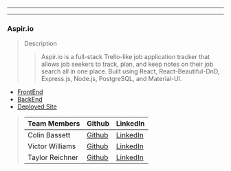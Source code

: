 <!-- # Alchemy Class Projects - Jan 2021 Cohort

## Final Projects

Fourth and final projects made in a 10-day sprint, from concept through delivery, after week 18 in the program.  These students have just finished more than 800 hours of our professional software development training. They've learned how to harness FullStack JavaScript capabilities using React, Redux, Node, Express, and PostgreSQL, all while working on fully remote teams.
___

### Angle On
> Description 
>> Angle On is a full-stack application that allows filmmakers from underrepresented communities to request support through donations. We integrated OAuth to utilize Google's authentication process and to create a seamless login experience. We create our own cookie for additional control over session length and storage. Each user profile has its own registration, application, and dashboard. An AWS S3 bucket hosts our image URLs so they can be transferred and stored in our relational database. React Hooks | NodeJS | Express | PostgreSQL | AWS S3 | Google OAuth | Material UI 

* [Frontend Repo](https://github.com/Angle-On/angle-on-server)
* [Backend Repo](https://github.com/Angle-On/angle-on-client)

* [Deployed Site](https://dazzling-heyrovsky-02bd75.netlify.app/)

>| Team Members  | Github  | LinkedIn  |
>|---|---|---|
>| Shelby Strouse |  [Github](https://github.com/sls1881)  |  [LinkedIn](https://www.linkedin.com/in/shelby-strouse-full-stack-eng/)   |
>| Josie Cantu | [Github](https://github.com/JosieMCantu)   | [LinkedIn](https://www.linkedin.com/in/josiemcantu/)  |
>| Claudia Mazariegos |  [Github](https://github.com/cmazariegos44)  |  [LinkedIn](https://www.linkedin.com/in/claudia-mazariegos/)  |
>| Katilyn Wiggins |  [Github](https://github.com/katilyn-wiggins)  |  [LinkedIn](https://www.linkedin.com/in/katilynwiggins)  |
>| Zina Mohamed |  [Github](https://github.com/zinamohamed)  |  [LinkedIn](https://www.linkedin.com/in/zina-mohamed/)  |
>| [Cierra McDonald](https://cierra-mcdonald.netlify.app/) |  [Github](https://github.com/Cierra-McDonald)  |  [LinkedIn](https://www.linkedin.com/in/cierra-mcdonald/)  |

___
___

#### This is my guide

### BeatWavez
> Description 
>> A Jackbox-style karaoke party app that allows users to create and join party rooms, manage a queue, chat with each other, and (most importantly) sing along to lyrics videos pulled via the YouTube API. This app was built mobile-first with React and Express, utilizing socket.io and material UI.

* [Backend Repo](https://github.com/the-treblemakers/BeatWavez-BE)
* [Frontend Repo](https://github.com/the-treblemakers/BeatWavez-FE)

* [Deployed Site](https://beatwavez.com/)
 
>| Team Members  | Github  | LinkedIn  |
>|---|---|---|
>| Soraya Benson |  [Github](https://github.com/sorayabenson)  |  [LinkedIn](https://www.linkedin.com/in/soraya-benson/)   |
>| Nicole Martin | [Github](https://github.com/nicole-m-martin)   | [LinkedIn](https://www.linkedin.com/in/nicolemartinpdx/)  |
>| Lori Wilson |  [Github](https://github.com/LoriWinston)  |  [LinkedIn](https://www.linkedin.com/in/loriwinston/)  |
>| Brandon Perard |  [Github](https://github.com/bperard)  |  [LinkedIn](https://www.linkedin.com/in/brandonperard/)  |
>| Katy Boyles (KB) |  [Github](https://github.com/katrinkajb)  |  [LinkedIn](https://www.linkedin.com/in/katy-boyles/)  |
___
___

### Greeting Art
> Description 
>> Greeting Art is an app that allows users to easily create randomized, unique digital art, and to send that art to others in eCard form.  Our product facilitates the creation of a unique digital asset that the user can save, send or share as a personalized digital greeting to a friend or loved-one.

* [FrontEnd](https://github.com/Greeting-Art/greeting-art-client)
* [BackEnd](https://github.com/Greeting-Art/greeting-art-server)

* [Deployed Site](https://greeting-art.netlify.app/)

>| Team Members  | Github  | LinkedIn  |
>|---|---|---|
>| Parker Sequeira |  [Github](https://github.com/phsequeira)  |  [LinkedIn](https://www.linkedin.com/in/parker-sequeira-b0a96886/)   |
>|  Stephen Tamiesie | [Github](https://github.com/stamiesie)   | [LinkedIn](https://www.linkedin.com/in/stephen-tamiesie/)  |
>| Eion Nelson |  [Github](https://github.com/ecnelson1)  |  [LinkedIn](https://www.linkedin.com/in/eionnelson/)  |
>| [Sam Gerber](https://www.samgerber.dev/) |  [Github](https://github.com/sgerpdx)  |  [LinkedIn](https://www.linkedin.com/in/sam-h-gerber/)  |

___
___

### Socket Jockey
> Description 
>> Collaboratively composing music with the collision of time, space, and socket.io. Built with React, matter.js, tone.js, p5*js, and Material UI,


* [FrontEnd](https://github.com/socket-jockey/socket-jockey-server)
* [Backend](https://github.com/socket-jockey/socket-jockey-client)

* [Deployed Site](https://socketjockey.netlify.app/)

>| Team Members  | Github  | LinkedIn  | 
>|---|---|---|
>| Kat Sauma|  [Github](https://github.com/kat-sauma)  |  [LinkedIn](https://www.linkedin.com/in/kat-sauma/)   |
>| Tyler Faris | [Github](https://github.com/Tylerpfarris)   | [LinkedIn](https://www.linkedin.com/in/tyler-p-farris/)  |         
>| Stephen Leisy|  [Github](https://github.com/stephen-leisy)  |  [LinkedIn](https://www.linkedin.com/in/stephen-leisy/)  |
>| Dylan White |  [Github](https://github.com/glass-waves)  |  [LinkedIn](https://www.linkedin.com/in/dylan-j-white/)  |
>| Erich Sauer|  [Github](https://github.com/erichsauer)  |  [LinkedIn](https://www.linkedin.com/in/erichsauer/)   |
>| Jake Thrasher | [Github](https://github.com/jakethrasher)   | [LinkedIn](https://www.linkedin.com/in/m-jake-thrasher/)  |         
>| Patrick Hrabos|  [Github](https://github.com/phrabos)  |  [LinkedIn](https://www.linkedin.com/in/patrick-hrabos/)  |
>| Anthony Rosario |  [Github](https://github.com/Anthony-Rosario)  |  [LinkedIn](https://www.linkedin.com/in/anthony-rosario/)  |

___
___

 ### IdleIsle
> Description 
>> Idle Play browser game about building a village on an Island.

* [FrontEnd](https://github.com/Alchemy-IdleGame-Project/idlegame-FE)
* [BackEnd](https://github.com/Alchemy-IdleGame-Project/idlegame-BE)
* [Deployed Site](https://idleisle.netlify.app/)

>| Team Members  | Github  | LinkedIn  |
>|---|---|---|
>| Vance Mills|  [Github](https://github.com/Vance-M)  |  [LinkedIn](https://www.linkedin.com/in/vance-mills/)   |
>| Edmond Zhan | [Github](https://github.com/zhaned)   | [LinkedIn](https://www.linkedin.com/in/edmondzhan/)  |         
>| Minh Ngo |  [Github](https://github.com/ngominh0224)  |  [LinkedIn](https://www.linkedin.com/in/minhnngo/)  |
>| Dominique Sakrissson |  [Github](https://github.com/Dominique-Sakrisson)  |  [LinkedIn](https://www.linkedin.com/in/dominique-sakrisson/)  | -->

___
___
<!-- 
 ### GIM LLC.
> Description 
>>  An online multiplayer game disguised as a simple corporate website > _One day, while cleaning the server trays, a kind young soul was thrust into a strange fate.. Their soul now lives within the server and needs your help to be set free..._ GIM LLC is an escape room inspired website where players work together to find clues to free the ghost!  Built using React.js and socket.io for multiplayer interactivity. 

* [FrontEnd](https://github.com/GIM-LLC/GIM)
* [BackEnd](https://github.com/GIM-LLC/GIM-server)
* [Deployed Site](https://idleisle.netlify.app/)

>| Team Members  | Github  | LinkedIn  |
>|---|---|---|
>| Katrina Cloyd|  [Github](https://github.com/KatrinaCloyd)  |  [LinkedIn](https://www.linkedin.com/in/katrinacloyd/)   |
>| Casey Warren | [Github](https://github.com/caseywar)   | [LinkedIn](https://www.linkedin.com/in/casey-maynah-warren/)  |         
>| Devon Wolfkiel |  [Github](https://github.com/devon-wolf)  |  [LinkedIn](https://www.linkedin.com/in/devon-wolfkiel/)  |
>|Cameron Zimmerman |  [Github](https://github.com/CameronZimmerman)  |  [LinkedIn](https://www.linkedin.com/in/cameron-zimmerman/)  |
>|Juli Vela |  [Github](https://github.com/juliannevela)  |  [LinkedIn](https://www.linkedin.com/in/juliannevela/)  |
___
___ -->

 ### Aspir.io
> Description 
>>  Aspir.io is a full-stack Trello-like job application tracker that allows job seekers to track, plan, and keep notes on their job search all in one place. Built using React, React-Beautiful-DnD, Express.js, Node.js, PostgreSQL, and Material-UI.

* [FrontEnd](https://github.com/ACL-JobsTeam/jobs-fe-react)
* [BackEnd](https://github.com/ACL-JobsTeam/jobs-be-express-server)
* [Deployed Site](https://aspir-io.netlify.app/)

>| Team Members  | Github  | LinkedIn  |
>|---|---|---|
>| Colin Bassett|  [Github](https://github.com/ccbass)  |  [LinkedIn](https://www.linkedin.com/in/colin-bassett/)   |
>| Victor Williams| [Github](https://github.com/classalto)   | [LinkedIn](https://www.linkedin.com/in/victor-b-williams/)  |         
>|Taylor Reichner|  [Github](https://github.com/taylorreichner)  |  [LinkedIn](https://www.linkedin.com/in/taylor-reichner-stickel/)  |
